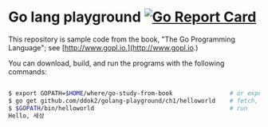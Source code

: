 
# Go lang playground [![Go Report Card](https://goreportcard.com/badge/github.com/ddok2/golang-playground)](https://goreportcard.com/report/github.com/ddok2/golang-playground)

This repository is sample code from
the book, "The Go Programming Language"; see [http://www.gopl.io.](http://www.gopl.io.)

You can download, build, and run the programs with the following commands:

```bash

$ export GOPATH=$HOME/where/go-study-from-book                # or export GOPATH=$(pwd) 
$ go get github.com/ddok2/golang-playground/ch1/helloworld    # fetch, build, install
$ $GOPATH/bin/helloworld                                      # run
Hello, 세상

```

